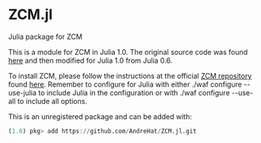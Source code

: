 # ZCM.jl
Julia package for ZCM

This is a module for ZCM in Julia 1.0. The original source code was found [here](https://github.com/ZeroCM/zcm/tree/master/zcm/julia) and then modified for Julia 1.0 from Julia 0.6.

To install ZCM, please follow the instructions at the official [ZCM repository](https://github.com/ZeroCM/zcm) found [here](https://github.com/ZeroCM/zcm/blob/master/docs/building.md).
Remember to configure for Julia with either ./waf configure --use-julia to include Julia in the configuration or with ./waf configure --use-all to include all options.

This is an unregistered package and can be added with:
```julia
(1.0) pkg> add https://github.com/AndreHat/ZCM.jl.git
```
